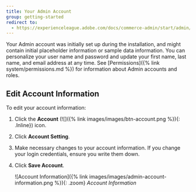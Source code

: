 ```yaml
---
title: Your Admin Account
group: getting-started
redirect to:
  - https://experienceleague.adobe.com/docs/commerce-admin/start/admin/admin-signin.html
---
```


Your Admin account was initially set up during the installation, and might contain initial placeholder information or sample data information. You can personalize your user name and password and update your first name, last name, and email address at any time. See [Permissions]({% link system/permissions.md %}) for information about Admin accounts and roles.

## Edit Account Information

To edit your account information:

1. Click the **Account** (![]({% link images/images/btn-account.png %}){: .Inline}) icon.

1. Click **Account Setting**.

1. Make necessary changes to your account information. If you change your login credentials, ensure you write them down.

1. Click **Save Account**.

    ![Account Information]({% link images/images/admin-account-information.png %}){: .zoom}
    _Account Information_
